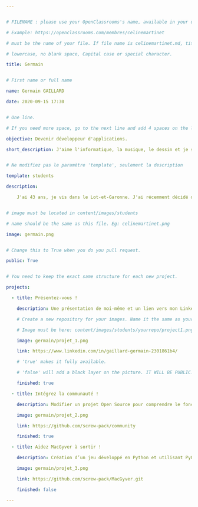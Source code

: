 ```yaml
---


# FILENAME : please use your OpenClassrooms's name, available in your url.

# Example: https://openclassrooms.com/membres/celinemartinet

# must be the name of your file. If file name is celinemartinet.md, title is celinemartinet.

# lowercase, no blank space, Capital case or special character.

title: Germain


# First name or full name

name: Germain GAILLARD

date: 2020-09-15 17:30


# One line.

# If you need more space, go to the next line and add 4 spaces on the left, as in 'description'.

objective: Devenir développeur d'applications.

short_description: J'aime l'informatique, la musique, le dessin et je suis bon bricoleur...


# Ne modifiez pas le paramètre 'template', seulement la description

template: students

description:

    J'ai 43 ans, je vis dans le Lot-et-Garonne. J'ai récemment décidé de changer de vie professionnelle.


# image must be located in content/images/students

# name should be the same as this file. Eg: celinemartinet.png

image: germain.png


# Change this to True when you do you pull request.

public: True


# You need to keep the exact same structure for each new project.

projects:

  - title: Présentez-vous !

    description: Une présentation de moi-même et un lien vers mon LinkedIn.

    # Create a new repository for your images. Name it the same as your nickname and profile picture.

    # Image must be here: content/images/students/yourrepo/project1.png

    image: germain/projet_1.png

    link: https://www.linkedin.com/in/gaillard-germain-2301861b4/

    # 'true' makes it fully available.

    # 'false' will add a black layer on the picture. IT WILL BE PUBLIC!

    finished: true

  - title: Intégrez la communauté !

    description: Modifier un projet Open Source pour comprendre le fonctionnement de Git, de Github et des pull requests.

    image: germain/projet_2.png

    link: https://github.com/screw-pack/community

    finished: true

  - title: Aidez MacGyver à sortir !

    description: Création d’un jeu développé en Python et utilisant PyGame.

    image: germain/projet_3.png

    link: https://github.com/screw-pack/MacGyver.git

    finished: false

---
```

